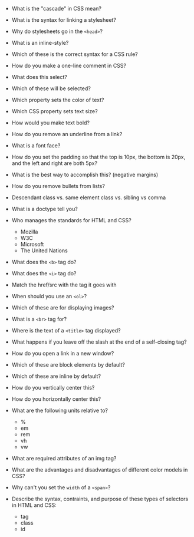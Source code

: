 * What is the "cascade" in CSS mean?

* What is the syntax for linking a stylesheet?

* Why do stylesheets go in the `<head>`?

* What is an inline-style?

* Which of these is the correct syntax for a CSS rule?

* How do you make a one-line comment in CSS?

* What does this select?

* Which of these will be selected?

* Which property sets the color of text?

* Which CSS property sets text size?

* How would you make text bold?

* How do you remove an underline from a link?

* What is a font face?

* How do you set the padding so that the top is 10px, the bottom is 20px, and the left and right are both 5px?

* What is the best way to accomplish this? (negative margins)

* How do you remove bullets from lists?

* Descendant class vs. same element class vs. sibling vs comma

* What is a doctype tell you?

* Who manages the standards for HTML and CSS?
  * Mozilla
  * W3C
  * Microsoft
  * The United Nations

* What does the `<b>` tag do?

* What does the `<i>` tag do?

* Match the href/src with the tag it goes with

* When should you use an `<ol>`?

* Which of these are for displaying images?

* What is a `<br>` tag for?

* Where is the text of a `<title>` tag displayed?

* What happens if you leave off the slash at the end of a self-closing tag?

* How do you open a link in a new window?

* Which of these are block elements by default?

* Which of these are inline by default?

* How do you vertically center this?

* How do you horizontally center this?

* What are the following units relative to?
  * %
  * em
  * rem
  * vh
  * vw

* What are required attributes of an img tag?

* What are the advantages and disadvantages of different color models in CSS?

* Why can't you set the `width` of a `<span>`?

* Describe the syntax, contraints, and purpose of these types of selectors in HTML and CSS:
  * tag
  * class
  * id
